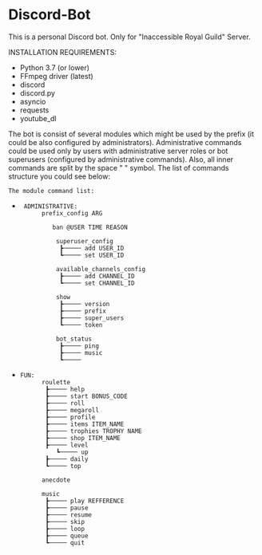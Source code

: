 # Discord-Bot

This is a personal Discord bot. Only for "Inaccessible Royal Guild" Server.

INSTALLATION REQUIREMENTS:
* Python 3.7 (or lower)
* FFmpeg driver (latest)
* discord
* discord.py
* asyncio
* requests
* youtube_dl

The bot is consist of several modules which might be used by the prefix (it could be also configured by administrators). Administrative commands could be used only by users with administrative server roles or bot superusers (configured by administrative commands). Also, all inner commands are split by the space " " symbol.
The list of commands structure you could see below:


    The module command list:   
*      ADMINISTRATIVE:
            prefix_config ARG
        
               ban @USER TIME REASON
            
                superuser_config 
                 ┣───── add USER_ID
                 ┗───── set USER_ID
            
                available_channels_config
                 ┣───── add CHANNEL_ID
                 ┗───── set CHANNEL_ID
            
                show
                 ┣───── version
                 ┣───── prefix
                 ┣───── super_users
                 ┗───── token
            
                bot_status
                 ┣───── ping
                 ┣───── music
                 ┗───── 
        
*     FUN:
            roulette
             ┣───── help
             ┣───── start BONUS_CODE
             ┣───── roll
             ┣───── megaroll
             ┣───── profile
             ┣───── items ITEM_NAME
             ┣───── trophies TROPHY NAME
             ┣───── shop ITEM_NAME
             ┣───── level
                ┗───── up
             ┣───── daily
             ┗───── top
            
            anecdote
        
            music
             ┣───── play REFFERENCE
             ┣───── pause
             ┣───── resume
             ┣───── skip
             ┣───── loop
             ┣───── queue
             ┗───── quit



